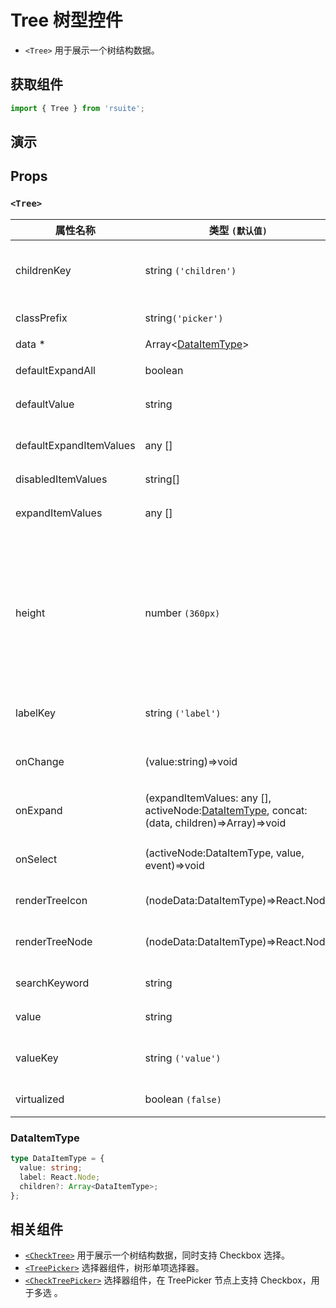 # Tree 树型控件

- `<Tree>` 用于展示一个树结构数据。

## 获取组件

```js
import { Tree } from 'rsuite';
```

## 演示

<!--{demo}-->

## Props

### `<Tree>`

| 属性名称                | 类型 `(默认值)`                                                                                     | 描述                                                                            |
| ----------------------- | --------------------------------------------------------------------------------------------------- | ------------------------------------------------------------------------------- |
| childrenKey             | string `('children')`                                                                               | tree 数据结构 children 属性名称                                                 |
| classPrefix             | string`('picker')`                                                                                  | 组件 CSS 类的前缀                                                               |
| data \*                 | Array&lt;[DataItemType](#DataItemType)&gt;                                                          | tree 数据                                                                       |
| defaultExpandAll        | boolean                                                                                             | 默认展开所有节点                                                                |
| defaultValue            | string                                                                                              | 默认选中的值                                                                    |
| defaultExpandItemValues | any []                                                                                              | 设置默认展开节点的值                                                            |
| disabledItemValues      | string[]                                                                                            | 禁用选项                                                                        |
| expandItemValues        | any []                                                                                              | 设置展开节点的值（受控）                                                        |
| height                  | number `(360px)`                                                                                    | menu 的高度。当设置了 virtualized 为 true 时， 可以通过 height 控制 menu 的高度 |
| labelKey                | string `('label')`                                                                                  | tree 数据结构 label 属性名称                                                    |
| onChange                | (value:string)=>void                                                                                | 数据改变的回调函数                                                              |
| onExpand                | (expandItemValues: any [], activeNode:[DataItemType](#types), concat:(data, children)=>Array)=>void | 树节点展示时的回调                                                              |
| onSelect                | (activeNode:DataItemType, value, event)=>void                                                       | 选择树节点后的回调函数                                                          |
| renderTreeIcon          | (nodeData:DataItemType)=>React.Node                                                                 | 自定义渲染 图标                                                                 |
| renderTreeNode          | (nodeData:DataItemType)=>React.Node                                                                 | 自定义渲染 tree 节点                                                            |
| searchKeyword           | string                                                                                              | (受控)搜索关键词                                                                |
| value                   | string                                                                                              | 当前选中的值                                                                    |
| valueKey                | string `('value')`                                                                                  | tree 数据结构 value 属性名称                                                    |
| virtualized             | boolean `(false)`                                                                                   | 是否开启虚拟列表                                                                |

### DataItemType

```ts
type DataItemType = {
  value: string;
  label: React.Node;
  children?: Array<DataItemType>;
};
```

## 相关组件

- [`<CheckTree>`](./check-tree) 用于展示一个树结构数据，同时支持 Checkbox 选择。
- [`<TreePicker>`](./tree-picker) 选择器组件，树形单项选择器。
- [`<CheckTreePicker>`](./check-tree-picker) 选择器组件，在 TreePicker 节点上支持 Checkbox，用于多选 。
